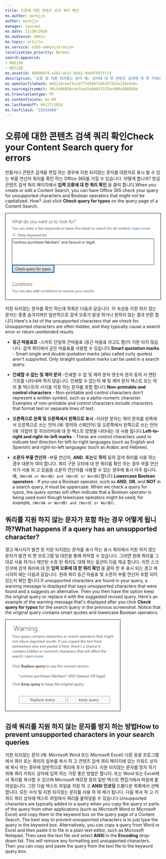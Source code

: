 ```yaml
---
title: 오류에 대한 콘텐츠 검색 쿼리 확인
ms.author: markjjo
author: markjjo
manager: laurawi
ms.date: 11/30/2016
ms.audience: Admin
ms.topic: article
ms.service: o365-administration
localization_priority: Normal
search.appverid:
- MOE150
- MET150
ms.assetid: 88898874-e262-4c5c-b6d2-4e697497fc74
description: '오류 및 지원 되지않는 문자 예: 오타에 대 한 콘텐츠 검색에 대 한 키워드 쿼리를 확인 하 고 검색을 실행 하기 전에 부울 연산자를 소문자로 키를 누릅니다. 오류를 발견 되는 경우 수정 된 쿼리를 살펴보시기 표시 됩니다.'
ms.openlocfilehash: 0d2119ceef4ce3777d3967a56357551e235e426c
ms.sourcegitcommit: 36c5466056cdef6ad2a8d9372f2bc009a30892bb
ms.translationtype: MT
ms.contentlocale: ko-KR
ms.lasthandoff: 08/27/2018
ms.locfileid: "22533488"
---
```

# <a name="check-your-content-search-query-for-errors"></a><span data-ttu-id="045b6-104">오류에 대한 콘텐츠 검색 쿼리 확인</span><span class="sxs-lookup"><span data-stu-id="045b6-104">Check your Content Search query for errors</span></span>

<span data-ttu-id="045b6-p102">만들거나 콘텐츠 검색을 편집 하는 경우에 지원 되지않는 문자를 대문자로 표시 될 수 있는 부울 연산자 쿼리를 확인 하는 Office 365를 가질 수 있습니다. 어떻게 합니까? 방금 콘텐츠 검색 쿼리 페이지에서 **입력 오류에 대 한 쿼리 확인** 을 클릭 합니다.</span><span class="sxs-lookup"><span data-stu-id="045b6-p102">When you create or edit a Content Search, you can have Office 365 check your query for unsupported characters and Boolean operators that might not be capitalized. How? Just click **Check query for typos** on the query page of a Content Search.</span></span> 
  
!["오타에 대 한 쿼리 확인" 클릭 지원 되지않는 문자에 대 한 검색 쿼리를 확인 하려면](media/e5314306-cfb2-481d-9b5c-13ce658156e7.png)
  
<span data-ttu-id="045b6-p103">지원 되지않는 문자를 확인 하는데 목록은 다음과 같습니다. 이 속성을 지원 하지 않는 문자는 종종 숨겨지며은 일반적으로 검색 오류가 발생 하거나 원하지 않는 결과 반환 합니다.</span><span class="sxs-lookup"><span data-stu-id="045b6-p103">Here's a list of the unsupported characters that we check for. Unsupported characters are often hidden, and they typically cause a search error or return unintended results.</span></span>
  
- <span data-ttu-id="045b6-p104">**둥근 따옴표로** -스마트 단일와 큰따옴표 (둥근 따옴표 라고도 함)이 지원 되지 않습니다. 검색 쿼리에서 곧은 따옴표를 사용할 수 있습니다.</span><span class="sxs-lookup"><span data-stu-id="045b6-p104">**Smart quotation marks** - Smart single and double quotation marks (also called curly quotes) aren't supported. Only straight quotation marks can be used in a search query.</span></span> 
    
- <span data-ttu-id="045b6-p105">**인쇄할 수 없는 및 제어 문자** -인쇄할 수 없 및 제어 문자 영숫자 문자 등의 서 면된 기호를 나타내며 하지 않습니다. 인쇄할 수 없는의 예 및 제어 문자 텍스트 또는 여러 줄 텍스트의 서식을 지정 하는 문자를 포함 합니다.</span><span class="sxs-lookup"><span data-stu-id="045b6-p105">**Non-printable and control characters** - Non-printable and control characters don't represent a written symbol, such as a alpha-numeric character. Examples of non-printable and control characters include characters that format text or separate lines of text.</span></span> 
    
- <span data-ttu-id="045b6-115">**오른쪽으로 왼쪽 및 오른쪽에서 왼쪽으로 표시** -이러한 문자는 제어 문자를 왼쪽에서 오른쪽으로 쓰는 언어 (예: 영어와 스페인어) 및 오른쪽에서 왼쪽으로 쓰는 언어 (예: 아랍어 및 히브리어)에 대 한 텍스트 방향을 나타내는 데 사용 됩니다.</span><span class="sxs-lookup"><span data-stu-id="045b6-115">**Left-to-right and right-to-left marks** - These are control characters used to indicate text direction for left-to-right languages (such as English and Spanish) and right-to-left languages (such as Arabic and Hebrew).</span></span>
    
- <span data-ttu-id="045b6-p106">**소문자 부울 연산자** -부울 연산자, **AND**, **또는**및 **하지** 등의 검색 쿼리를 사용 하는 경우 대문자 여야 합니다. 쿼리 구문 오타에 대 한 쿼리를 확인 하는 경우 부울 연산자가 사용 되 고 있음을 소문자 연산자를 사용할 수 있는 경우에 표시 자주 됩니다. 예, `(WordA or WordB) and (WordC or WordD)`합니다.</span><span class="sxs-lookup"><span data-stu-id="045b6-p106">**Lowercase Boolean operators** - If you use a Boolean operator, such as **AND**, **OR**, and **NOT** in a search query, it must be uppercase. When we check a query for typos, the query syntax will often indicate that a Boolean operator is being used even though lowercase operators might be used; for example,  `(WordA or WordB) and (WordC or WordD)`.</span></span>
    
## <a name="what-happens-if-a-query-has-an-unsupported-character"></a><span data-ttu-id="045b6-118">쿼리를 지원 하지 않는 문자가 포함 하는 경우 어떻게 됩니까?</span><span class="sxs-lookup"><span data-stu-id="045b6-118">What happens if a query has an unsupported character?</span></span>

<span data-ttu-id="045b6-p107">경고 메시지가 발견 된 지원 되지않는 문자를 표시 하는 표시 쿼리에서 지원 하지 않는 문자가 발견 되 면 프로그램 및 대안을 통해 파악할 수 있습니다. 그러면 원래 쿼리를 그대로 사용 하거나 제안된 수정 된 쿼리도 대체 하는 옵션이 다음 제공 합니다. 이전 스크린샷에 검색 쿼리에 대 한 **입력 오류에 대 한 쿼리 확인** 을 클릭 한 후 표시 되는 경고 메시지의 예는 다음과 같습니다. 원래 쿼리 둥근 따옴표 및 소문자 부울 연산자 포함 되어있는지 확인 합니다.</span><span class="sxs-lookup"><span data-stu-id="045b6-p107">If unsupported characters are found in your query, a warning message is displayed that says unsupported characters that were found and a suggests an alternative. Then you then have the option keep the original query or replace it with the suggested revised query. Here's an example of the warning message that's displayed after you click **Check query for typos** for the search query in the previous screenshot. Notice that the original query contains smart quotes and lowercase Boolean operators.</span></span> 
  
![쿼리에 대 한 제안된 수정 함께 경고 메시지가 표시 됩니다.](media/23214b30-8e52-412c-bd80-63fb1b3ed52d.png)
  
## <a name="how-to-prevent-unsupported-characters-in-your-search-queries"></a><span data-ttu-id="045b6-124">검색 쿼리를 지원 하지 않는 문자를 방지 하는 방법</span><span class="sxs-lookup"><span data-stu-id="045b6-124">How to prevent unsupported characters in your search queries</span></span>

<span data-ttu-id="045b6-p108">지원 되지않는 문자 (예: Microsoft Word 또는 Microsoft Excel) 다른 응용 프로그램에서 쿼리 또는 쿼리의 일부를 복사 하 고 콘텐츠 검색 쿼리 페이지에 있는 키워드 상자에 복사 하는 경우에 일반적으로 쿼리에 추가 됩니다. 지원 되지않는 문자를 방지 하기 위해 쿼리 키워드 상자에 입력 하는 가장 좋은 방법은 합니다. 또는 Word 또는 Excel에서 쿼리를 복사할 수 있으며 Microsoft 메모장 등의 일반 텍스트 편집기에서 파일에 붙여넣습니다. 그런 다음 텍스트 파일을 저장 하 고 **ANSI** **인코딩** 드롭다운 목록에서 선택 합니다. 모든 서식 및 지원 되지않는 문자를 사용 하 여 제거 됩니다. 다음 복사 하 고 키워드 쿼리 상자에 텍스트 파일에서 쿼리를 붙여넣을 수 있습니다.</span><span class="sxs-lookup"><span data-stu-id="045b6-p108">Unsupported characters are typically added to a query when you copy the query or parts of the query from other applications (such as Microsoft Word or Microsoft Excel) and copy them to the keyword box on the query page of a Content Search. The best way to prevent unsupported characters is to just type the query in the keyword box. Alternatively, you can copy a query from Word or Excel and then paste it to file in a plain text editor, such as Microsoft Notepad. Then save the text file and select **ANSI** in the **Encoding** drop-down list. This will remove any formatting and unsupported characters. Then you can copy and paste the query from the text file to the keyword query box.</span></span> 

